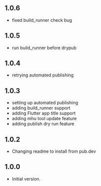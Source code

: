 ## 1.0.6

- fixed build_runner check bug

## 1.0.5

- run build_runner before drypub

## 1.0.4

- retrying automated publishing

## 1.0.3

- setting up automated publishing
- adding build_runner support
- adding Flutter app title support
- adding mhu tool update feature
- adding publish dry run feature

## 1.0.2

- Changing readme to install from pub.dev

## 1.0.0

- Initial version.
